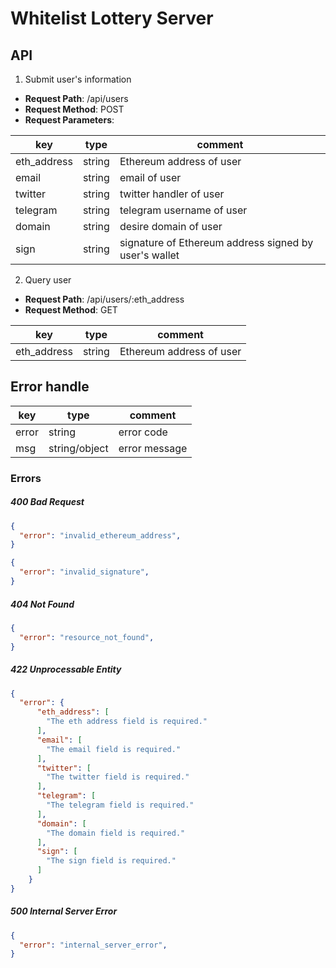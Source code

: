 # Whitelist Lottery Server

## API

1. Submit user's information

- **Request Path**: /api/users
- **Request Method**: POST
- **Request Parameters**:

| key | type | comment |
| --- | --- | --- |
| eth_address | string | Ethereum address of user |
| email | string | email of user |
| twitter | string | twitter handler of user |
| telegram | string | telegram username of user |
| domain | string | desire domain of user |
| sign | string | signature of Ethereum address signed by user's wallet |
   
2. Query user
- **Request Path**: /api/users/:eth_address
- **Request Method**: GET

| key | type | comment |
| --- | --- | --- |
| eth_address | string | Ethereum address of user |

## Error handle
| key | type | comment |
| --- | --- | --- |
| error | string | error code |
| msg | string/object | error message |

### Errors
##### 400 Bad Request
``` json
{
  "error": "invalid_ethereum_address",
}
```

``` json
{
  "error": "invalid_signature",
}
```

##### 404 Not Found
``` json
{
  "error": "resource_not_found",
}
```

##### 422 Unprocessable Entity
``` json
{
  "error": {
      "eth_address": [
        "The eth address field is required."
      ],
      "email": [
        "The email field is required."
      ],
      "twitter": [
        "The twitter field is required."
      ],
      "telegram": [
        "The telegram field is required."
      ],
      "domain": [
        "The domain field is required."
      ],
      "sign": [
        "The sign field is required."
      ]
    }
}
```

##### 500 Internal Server Error
``` json
{
  "error": "internal_server_error",
}
```
